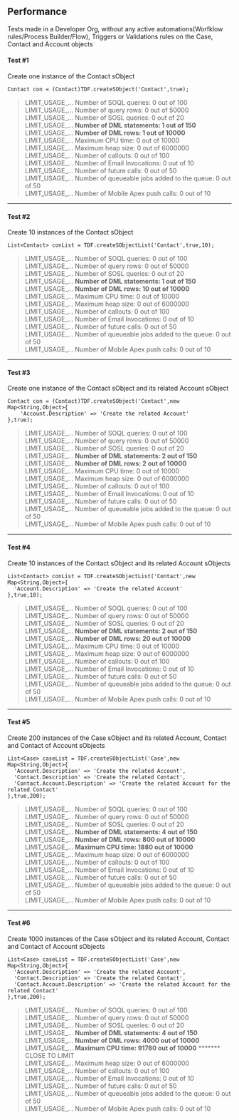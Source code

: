 ## Performance

Tests made in a Developer Org, without any active automations(Worfklow rules/Process Builder/Flow), Triggers or Validations rules on the Case, Contact and Account objects

#### Test #1

Create one instance of the Contact sObject

  ```apex
  Contact con = (Contact)TDF.createSObject('Contact',true);
  ```


> LIMIT_USAGE_… Number of SOQL queries: 0 out of 100<br/>
LIMIT_USAGE_… Number of query rows: 0 out of 50000<br/>
LIMIT_USAGE_… Number of SOSL queries: 0 out of 20<br/>
LIMIT_USAGE_… **Number of DML statements: 1 out of 150**<br/>
LIMIT_USAGE_… **Number of DML rows: 1 out of 10000**<br/>
LIMIT_USAGE_… Maximum CPU time: 0 out of 10000<br/>
LIMIT_USAGE_… Maximum heap size: 0 out of 6000000<br/>
LIMIT_USAGE_… Number of callouts: 0 out of 100<br/>
LIMIT_USAGE_… Number of Email Invocations: 0 out of 10<br/>
LIMIT_USAGE_… Number of future calls: 0 out of 50<br/>
LIMIT_USAGE_… Number of queueable jobs added to the queue: 0 out of 50<br/>
LIMIT_USAGE_… Number of Mobile Apex push calls: 0 out of 10
  
---

#### Test #2

Create 10 instances of the Contact sObject

  ```apex
  List<Contact> conList = TDF.createSObjectList('Contact',true,10);
  ```


> LIMIT_USAGE_… Number of SOQL queries: 0 out of 100<br/>
LIMIT_USAGE_… Number of query rows: 0 out of 50000<br/>
LIMIT_USAGE_… Number of SOSL queries: 0 out of 20<br/>
LIMIT_USAGE_… **Number of DML statements: 1 out of 150**<br/>
LIMIT_USAGE_… **Number of DML rows: 10 out of 10000**<br/>
LIMIT_USAGE_… Maximum CPU time: 0 out of 10000<br/>
LIMIT_USAGE_… Maximum heap size: 0 out of 6000000<br/>
LIMIT_USAGE_… Number of callouts: 0 out of 100<br/>
LIMIT_USAGE_… Number of Email Invocations: 0 out of 10<br/>
LIMIT_USAGE_… Number of future calls: 0 out of 50<br/>
LIMIT_USAGE_… Number of queueable jobs added to the queue: 0 out of 50<br/>
LIMIT_USAGE_… Number of Mobile Apex push calls: 0 out of 10

----

#### Test #3

Create one instance of the Contact sObject and its related Account sObject

  ```apex
  Contact con = (Contact)TDF.createSObject('Contact',new Map<String,Object>{
	  'Account.Description' => 'Create the related Account'
  },true);
  ```


> LIMIT_USAGE_… Number of SOQL queries: 0 out of 100<br/>
LIMIT_USAGE_… Number of query rows: 0 out of 50000<br/>
LIMIT_USAGE_… Number of SOSL queries: 0 out of 20<br/>
LIMIT_USAGE_… **Number of DML statements: 2 out of 150**<br/>
LIMIT_USAGE_… **Number of DML rows: 2 out of 10000**<br/>
LIMIT_USAGE_… Maximum CPU time: 0 out of 10000<br/>
LIMIT_USAGE_… Maximum heap size: 0 out of 6000000<br/>
LIMIT_USAGE_… Number of callouts: 0 out of 100<br/>
LIMIT_USAGE_… Number of Email Invocations: 0 out of 10<br/>
LIMIT_USAGE_… Number of future calls: 0 out of 50<br/>
LIMIT_USAGE_… Number of queueable jobs added to the queue: 0 out of 50<br/>
LIMIT_USAGE_… Number of Mobile Apex push calls: 0 out of 10

----

#### Test #4

Create 10 instances of the Contact sObject and its related Account sObjects

  ```apex
  List<Contact> conList = TDF.createSObjectList('Contact',new Map<String,Object>{
    'Account.Description' => 'Create the related Account'
  },true,10);
  ```


> LIMIT_USAGE_… Number of SOQL queries: 0 out of 100<br/>
LIMIT_USAGE_… Number of query rows: 0 out of 50000<br/>
LIMIT_USAGE_… Number of SOSL queries: 0 out of 20<br/>
LIMIT_USAGE_… **Number of DML statements: 2 out of 150**<br/>
LIMIT_USAGE_… **Number of DML rows: 20 out of 10000**<br/>
LIMIT_USAGE_… Maximum CPU time: 0 out of 10000<br/>
LIMIT_USAGE_… Maximum heap size: 0 out of 6000000<br/>
LIMIT_USAGE_… Number of callouts: 0 out of 100<br/>
LIMIT_USAGE_… Number of Email Invocations: 0 out of 10<br/>
LIMIT_USAGE_… Number of future calls: 0 out of 50<br/>
LIMIT_USAGE_… Number of queueable jobs added to the queue: 0 out of 50<br/>
LIMIT_USAGE_… Number of Mobile Apex push calls: 0 out of 10


----

#### Test #5

Create 200 instances of the Case sObject and its related Account, Contact and Contact of Account sObjects

  ```apex
  List<Case> caseList = TDF.createSObjectList('Case',new Map<String,Object>{
    'Account.Description' => 'Create the related Account',
    'Contact.Description' => 'Create the related Contact',
    'Contact.Account.Description' => 'Create the related Account for the related Contact'
  },true,200);
  ```


> LIMIT_USAGE_… Number of SOQL queries: 0 out of 100<br/>
LIMIT_USAGE_… Number of query rows: 0 out of 50000<br/>
LIMIT_USAGE_… Number of SOSL queries: 0 out of 20<br/>
LIMIT_USAGE_… **Number of DML statements: 4 out of 150**<br/>
LIMIT_USAGE_… **Number of DML rows: 800 out of 10000**<br/>
LIMIT_USAGE_… **Maximum CPU time: 1880 out of 10000**<br/>
LIMIT_USAGE_… Maximum heap size: 0 out of 6000000<br/>
LIMIT_USAGE_… Number of callouts: 0 out of 100<br/>
LIMIT_USAGE_… Number of Email Invocations: 0 out of 10<br/>
LIMIT_USAGE_… Number of future calls: 0 out of 50<br/>
LIMIT_USAGE_… Number of queueable jobs added to the queue: 0 out of 50<br/>
LIMIT_USAGE_… Number of Mobile Apex push calls: 0 out of 10

----

#### Test #6

Create 1000 instances of the Case sObject and its related Account, Contact and Contact of Account sObjects

  ```apex
  List<Case> caseList = TDF.createSObjectList('Case',new Map<String,Object>{
    'Account.Description' => 'Create the related Account',
    'Contact.Description' => 'Create the related Contact',
    'Contact.Account.Description' => 'Create the related Account for the related Contact'
  },true,200);
  ```


> LIMIT_USAGE_… Number of SOQL queries: 0 out of 100<br/>
LIMIT_USAGE_… Number of query rows: 0 out of 50000<br/>
LIMIT_USAGE_… Number of SOSL queries: 0 out of 20<br/>
LIMIT_USAGE_… **Number of DML statements: 4 out of 150**<br/>
LIMIT_USAGE_… **Number of DML rows: 4000 out of 10000**<br/>
LIMIT_USAGE_… **Maximum CPU time: 91780 out of 10000** ******* CLOSE TO LIMIT<br/>
LIMIT_USAGE_… Maximum heap size: 0 out of 6000000<br/>
LIMIT_USAGE_… Number of callouts: 0 out of 100<br/>
LIMIT_USAGE_… Number of Email Invocations: 0 out of 10<br/>
LIMIT_USAGE_… Number of future calls: 0 out of 50<br/>
LIMIT_USAGE_… Number of queueable jobs added to the queue: 0 out of 50<br/>
LIMIT_USAGE_… Number of Mobile Apex push calls: 0 out of 10
